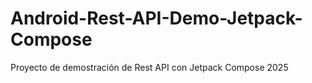 # Android-Rest-API-Demo-Jetpack-Compose
Proyecto de demostración de Rest API con Jetpack Compose 2025
